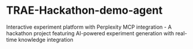 # TRAE-Hackathon-demo-agent
Interactive experiment platform with Perplexity MCP integration - A hackathon project featuring AI-powered experiment generation with real-time knowledge integration
